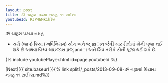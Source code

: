 ```yaml
---
layout: post
title: ૐ ચાઠુશ પડયા નમહ ૧૧ ટાઈમ્સ
youtubeId: RJP4EMkiklw
---
```

 
 
 ૐ ચાઠુશ પડયા નમહ  
 
 -  ચર્ય (જાપ) ક્રિયા (અધિનિયમ) યોગ અને જ્ asાન જેવી ચાર રીતોમાં કોની પૂજા થઈ શકે છે અથવા વિશ્ર્વ થાઇજાસ પ્રજ્ andા અને શિવ તરીકે કોની પૂજા થઈ શકે છે. 
 
  
 
  
 
 
 
 
 
 


{% include youtubePlayer.html id=page.youtubeId %}
 
[Next]({{ site.baseurl }}{% link  split1/_posts/2013-09-08-ૐ નરૂઠ્યાં પ્રિયાય નમહ ૧૧ ટાઈમ્સ.md%})
 
